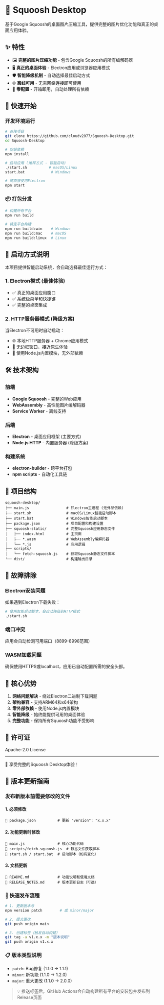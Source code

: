 # 🎯 Squoosh Desktop

基于Google Squoosh的桌面图片压缩工具，提供完整的图片优化功能和真正的桌面应用体验。

## ✨ 特性

- 🖼️ **完整的图片压缩功能** - 包含Google Squoosh的所有编解码器
- 🖥️ **真正的桌面体验** - Electron应用或浏览器应用模式
- 🛡️ **智能降级机制** - 自动选择最佳启动方式
- 🌐 **离线可用** - 无需网络连接即可使用
- 🔧 **零配置** - 开箱即用，自动处理所有依赖

## 🚀 快速开始

### 开发环境运行

```bash
# 克隆项目
git clone https://github.com/cloudv2077/Squoosh-Desktop.git
cd Squoosh-Desktop

# 安装依赖
npm install

# 启动应用 (推荐方式 - 智能启动)
./start.sh          # macOS/Linux
start.bat            # Windows

# 或直接使用Electron
npm start
```

### 📦 打包分发

```bash
# 构建所有平台
npm run build

# 特定平台构建
npm run build:win    # Windows
npm run build:mac    # macOS  
npm run build:linux  # Linux
```

## 🎯 启动方式说明

本项目提供智能启动系统，会自动选择最佳运行方式：

### 1. Electron模式 (最佳体验)
- ✅ 真正的桌面应用窗口
- ✅ 系统级菜单和快捷键
- ✅ 完整的桌面集成

### 2. HTTP服务器模式 (降级方案)
当Electron不可用时自动启动：
- 🌐 本地HTTP服务器 + Chrome应用模式
- 📱 无边框窗口，接近原生体验
- 🔧 使用Node.js内置模块，无外部依赖

## 🛠️ 技术架构

### 前端
- **Google Squoosh** - 完整的Web应用
- **WebAssembly** - 高性能图片编解码器
- **Service Worker** - 离线支持

### 后端  
- **Electron** - 桌面应用框架 (主要方式)
- **Node.js HTTP** - 内置服务器 (降级方案)

### 构建系统
- **electron-builder** - 跨平台打包
- **npm scripts** - 自动化工具链

## 📁 项目结构

```
squoosh-desktop/
├── main.js                 # Electron主进程 (无外部依赖)
├── start.sh                # macOS/Linux智能启动脚本
├── start.bat               # Windows智能启动脚本  
├── package.json            # 项目配置和构建设置
├── squoosh-static/         # 完整Squoosh应用静态文件
│   ├── index.html          # 主页面
│   ├── *.wasm              # WebAssembly编解码器
│   └── *.js                # 应用逻辑
├── scripts/
│   └── fetch-squoosh.js    # 获取Squoosh静态文件脚本
└── dist/                   # 构建输出目录
```

## 🔧 故障排除

### Electron安装问题
如果遇到Electron下载失败：
```bash
# 使用智能启动脚本，会自动降级到HTTP模式
./start.sh
```

### 端口冲突
应用会自动检测可用端口（8899-8998范围）

### WASM加载问题
确保使用HTTPS或localhost，应用已自动配置所需的安全头部。

## 🌟 核心优势

1. **网络问题解决** - 绕过Electron二进制下载问题
2. **架构兼容** - 支持ARM64和x64架构
3. **零外部依赖** - 使用Node.js内置模块
4. **智能降级** - 始终能提供可用的桌面体验
5. **完整功能** - 保持所有Squoosh功能不受影响

## 📄 许可证

Apache-2.0 License

---

🎉 享受完整的Squoosh Desktop体验！

## 🔄 版本更新指南

### 发布新版本前需要修改的文件

#### 1. 必须修改
```
📄 package.json          # 更新 "version": "x.x.x"
```

#### 2. 功能更新时修改
```
📄 main.js               # 核心功能代码
📄 scripts/fetch-squoosh.js  # 静态文件获取脚本
📄 start.sh / start.bat  # 启动脚本（如有变化）
```

#### 3. 文档更新
```
📄 README.md             # 功能说明和使用文档
📄 RELEASE_NOTES.md      # 版本更新日志（可选）
```

### 🚀 快速发布流程

```bash
# 1. 更新版本号
npm version patch        # 或 minor/major

# 2. 提交更改
git push origin main

# 3. 创建标签（触发自动构建）
git tag -a v1.x.x -m "版本说明"
git push origin v1.x.x
```

### 📋 版本类型说明
- `patch`: Bug修复 (1.1.0 → 1.1.1)
- `minor`: 新功能 (1.1.0 → 1.2.0)  
- `major`: 重大更改 (1.1.0 → 2.0.0)

> 💡 推送标签后，GitHub Actions会自动构建所有平台的安装包并发布到Release页面
